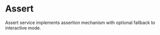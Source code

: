 # Assert

Assert service implements assertion mechanism with optional fallback to interactive mode.
